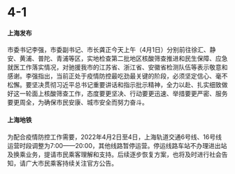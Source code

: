 # 4-1

#### 上海发布

市委书记李强，市委副书记、市长龚正今天上午（4月1日）分别前往徐汇、静安、黄浦、普陀、青浦等区，实地检查第二批地区核酸筛查推进和民生保障、应急就医工作落实情况，对驰援我市的江苏省、浙江省、安徽省检测队伍等表示敬意和感谢。李强指出，当前正处于疫情防控最吃劲最关键的阶段，必须坚定信心、毫不松懈。要坚决贯彻习近平总书记重要讲话和指示批示精神，全力以赴、扎实细致做好这一轮面上核酸筛查工作，态度要更坚决、行动要更迅速、举措要更严密、服务要更周全，为确保市民安康、城市安全而努力奋斗。

#### 上海地铁

为配合疫情防控工作需要，2022年4月2日至4日，上海轨道交通6号线、16号线运营时段调整为7:00——20:00，其他线路暂停运营。停运线路车站不办理进出站及换乘业务，提请市民乘客理解和支持。后续逐步恢复方案，也将及时进行社会告知，请广大市民乘客持续关注官方公告。
